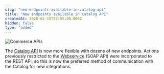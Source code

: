 ```yaml
---
slug: "new-endpoints-available-in-catalog-api"
title: "New endpoints available in Catalog API"
createdAt: 2020-04-15T22:55:00.000Z
hidden: false
type: "added"
---
```


![Commerce APIs](https://img.shields.io/badge/-Commerce%20APIs-brightgreen)

The [Catalog API](https://developers.vtex.com/reference/catalog-api-overview) is now more flexible with dozens of new endpoints. Actions previously restricted to the [Webservice](https://assets.ctfassets.net/alneenqid6w5/4OdeCFbcVQtEgkuWsuuidl/80b79448cf2b327e07b567a8411afaa0/vtex_WebServiceGuide.pdf) (SOAP API) were incorporated to the REST API, so this is now the preferred method of communication with the Catalog for new integrations.
